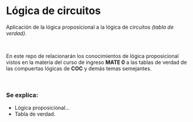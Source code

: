 # Lógica de circuitos
Aplicación de la lógica proposicional a la lógica de circuitos *(tabla de verdad)*.

<br>

En este repo de relacionarán los conocimientos de lógica proposicional vistos en la materia del curso de ingreso **MATE 0** a las tablas de verdad de las compuertas lógicas de **COC** y demás temas semejantes.

<br>

### Se explica:
* Lógica proposicional...
* Tabla de verdad.
